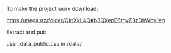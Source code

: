 To make the project work download:

https://mega.nz/folder/QIpXkL4Q#b3QXepE6tgyZ3zDhWbv1eg

Extract and put:

user_data_public.csv in /data/
